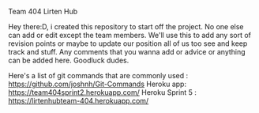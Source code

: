 
Team 404 Lirten Hub

Hey there:D, i created this repository to start off the project. No one else can add or edit except the team members. We'll use this to add any sort of revision points or maybe to update our position all of us too see and keep track and stuff. Any comments that you wanna add or advice or anything can be added here. Goodluck dudes.


Here's a list of git commands that are commonly used : https://github.com/joshnh/Git-Commands
Heroku app: https://team404sprint2.herokuapp.com/
Heroku Sprint 5 : https://lirtenhubteam-404.herokuapp.com/
